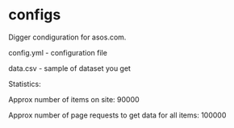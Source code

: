# configs
Digger condiguration for asos.com.

config.yml - configuration file

data.csv - sample of dataset you get

Statistics:

Approx number of items on site: 90000

Approx number of page requests to get data for all items: 100000
